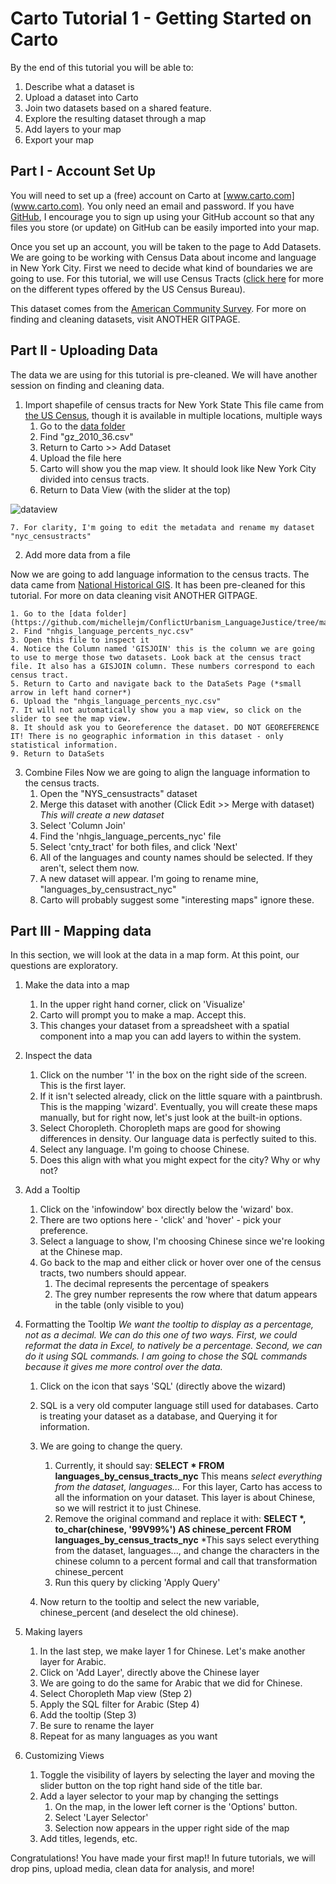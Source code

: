 # Carto Tutorial 1 - Getting Started on Carto

By the end of this tutorial you will be able to:

1. Describe what a dataset is
2. Upload a dataset into Carto
3. Join two datasets based on a shared feature.
4. Explore the resulting dataset through a map
5. Add layers to your map
6. Export your map 

## Part I - Account Set Up

You will need to set up a (free) account on Carto at [www.carto.com](www.carto.com). You only need an email and password. If you have [GitHub](www.github.org), I encourage you to sign up using your GitHub account so that any files you store (or update) on GitHub can be easily imported into your map.

Once you set up an account, you will be taken to the page to Add Datasets. We are going to be working with Census Data about income and language in New York City. First we need to decide what kind of boundaries we are going to use. For this tutorial, we will use Census Tracts ([click here](http://www2.census.gov/geo/pdfs/reference/GARM/Ch1GARM.pdf) for more on the different types offered by the US Census Bureau). 

This dataset comes from the [American Community Survey](www.factfinder.census.gov). For more on finding and cleaning datasets, visit ANOTHER GITPAGE. 

## Part II - Uploading Data

The data we are using for this tutorial is pre-cleaned. We will have another session on finding and cleaning data.

1. Import shapefile of census tracts for New York State
This file came from [the US Census](https://www.census.gov/geo/maps-data/data/cbf/cbf_tracts.html), though it is available in multiple locations, multiple ways
	1. Go to the [data folder](https://github.com/michellejm/ConflictUrbanism_LanguageJustice/tree/master/Carto/Data)
	2. Find "gz_2010_36.csv" 
	3. Return to Carto >> Add Dataset
	4. Upload the file here
	5. Carto will show you the map view. It should look like New York City divided into census tracts.
	6. Return to Data View (with the slider at the top)
	
![dataview](https://github.com/michellejm/ConflictUrbanism_LanguageJustice/blob/master/Images/dataview.png)

	7. For clarity, I'm going to edit the metadata and rename my dataset "nyc_censustracts"

2. Add more data from a file

Now we are going to add language information to the census tracts. The data came from [National Historical GIS](https://www.nhgis.org/). It has been pre-cleaned for this tutorial. For more on data cleaning visit ANOTHER GITPAGE.

	1. Go to the [data folder](https://github.com/michellejm/ConflictUrbanism_LanguageJustice/tree/master/Carto/Data)
	2. Find "nhgis_language_percents_nyc.csv"
	3. Open this file to inspect it
	4. Notice the Column named 'GISJOIN' this is the column we are going to use to merge those two datasets. Look back at the census tract file. It also has a GISJOIN column. These numbers correspond to each census tract.
	5. Return to Carto and navigate back to the DataSets Page (*small arrow in left hand corner*)
	6. Upload the "nhgis_language_percents_nyc.csv" 
	7. It will not automatically show you a map view, so click on the slider to see the map view.
	8. It should ask you to Georeference the dataset. DO NOT GEOREFERENCE IT! There is no geographic information in this dataset - only statistical information.
	9. Return to DataSets
	
3. Combine Files
Now we are going to align the language information to the census tracts.
	1. Open the "NYS_censustracts" dataset
	2. Merge this dataset with another (Click Edit >> Merge with dataset) *This will create a new dataset*
	3. Select 'Column Join'
	4. Find the 'nhgis_language_percents_nyc' file
	5. Select 'cnty_tract' for both files, and click 'Next'
	6. All of the languages and county names should be selected. If they aren't, select them now.
	7. A new dataset will appear. I'm going to rename mine, "languages_by_censustract_nyc"
	8. Carto will probably suggest some "interesting maps" ignore these.
	
## Part III - Mapping data
In this section, we will look at the data in a map form. At this point, our questions are exploratory.

1. Make the data into a map
	1. In the upper right hand corner, click on 'Visualize'
	2. Carto will prompt you to make a map. Accept this.
	3. This changes your dataset from a spreadsheet with a spatial component into a map you can add layers to within the system.
	
2. Inspect the data
	1. Click on the number '1' in the box on the right side of the screen. This is the first layer. 
	2. If it isn't selected already, click on the little square with a paintbrush. This is the mapping 'wizard'. Eventually, you will create these maps manually, but for right now, let's just look at the built-in options.
	3. Select Choropleth. Choropleth maps are good for showing differences in density. Our language data is perfectly suited to this.
	4. Select any language. I'm going to choose Chinese.
	5. Does this align with what you might expect for the city? Why or why not?
	
3. Add a Tooltip
	1. Click on the 'infowindow' box directly below the 'wizard' box.
	2. There are two options here - 'click' and 'hover' - pick your preference.
	3. Select a language to show, I'm choosing Chinese since we're looking at the Chinese map.
	4. Go back to the map and either click or hover over one of the census tracts, two numbers should appear. 
		1. The decimal represents the percentage of speakers
		2. The grey number represents the row where that datum appears in the table (only visible to you)

4. Formatting the Tooltip
*We want the tooltip to display as a percentage, not as a decimal. We can do this one of two ways. First, we could reformat the data in Excel, to natively be a percentage. Second, we can do it using SQL commands. I am going to chose the SQL commands because it gives me more control over the data.*
	1. Click on the icon that says 'SQL' (directly above the wizard)


	2. SQL is a very old computer language still used for databases. Carto is treating your dataset as a database, and Querying it for information. 
	3. We are going to change the query.
		1. Currently, it should say: **SELECT \* FROM languages_by_census_tracts_nyc** This means *select everything from the dataset, languages...* For this layer, Carto has access to all the information on your dataset. This layer is about Chinese, so we will restrict it to just Chinese.
		2. Remove the original command and replace it with: **SELECT \*, to_char(chinese, '99V99%') AS chinese_percent FROM languages_by_census_tracts_nyc** *This says select everything from the dataset, languages..., and change the characters in the chinese column to a percent formal and call that transformation chinese_percent
		3. Run this query by clicking 'Apply Query'
	4. Now return to the tooltip and select the new variable, chinese_percent (and deselect the old chinese).
		
5. Making layers
	1. In the last step, we make layer 1 for Chinese. Let's make another layer for Arabic.
	2. Click on 'Add Layer', directly above the Chinese layer
	3. We are going to do the same for Arabic that we did for Chinese.
	4. Select Choropleth Map view (Step 2)
	5. Apply the SQL filter for Arabic (Step 4)
	6. Add the tooltip (Step 3)
	7. Be sure to rename the layer
	8. Repeat for as many languages as you want

6. Customizing Views
	1. Toggle the visibility of layers by selecting the layer and moving the slider button on the top right hand side of the title bar.
	2. Add a layer selector to your map by changing the settings
		1. On the map, in the lower left corner is the 'Options' button.
		2. Select 'Layer Selector'
		3. Selection now appears in the upper right side of the map
	3. Add titles, legends, etc.
	
Congratulations! You have made your first map!! 
In future tutorials, we will drop pins, upload media, clean data for analysis, and more!
 
	
	

	

